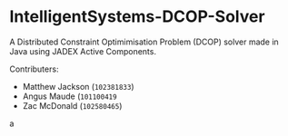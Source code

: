 # IntelligentSystems-DCOP-Solver
A Distributed Constraint Optimimisation Problem (DCOP) solver made in Java using JADEX Active Components.

Contributers:
- Matthew Jackson (`102381833`)
- Angus Maude (`101100419`
- Zac McDonald (`102580465`)

a
